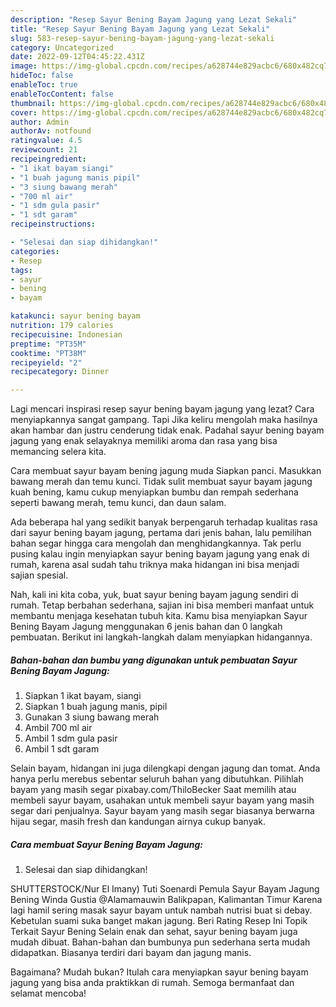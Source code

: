 ```yaml
---
description: "Resep Sayur Bening Bayam Jagung yang Lezat Sekali"
title: "Resep Sayur Bening Bayam Jagung yang Lezat Sekali"
slug: 583-resep-sayur-bening-bayam-jagung-yang-lezat-sekali
category: Uncategorized
date: 2022-09-12T04:45:22.431Z
image: https://img-global.cpcdn.com/recipes/a628744e829acbc6/680x482cq70/sayur-bening-bayam-jagung-foto-resep-utama.jpg
hideToc: false
enableToc: true
enableTocContent: false
thumbnail: https://img-global.cpcdn.com/recipes/a628744e829acbc6/680x482cq70/sayur-bening-bayam-jagung-foto-resep-utama.jpg
cover: https://img-global.cpcdn.com/recipes/a628744e829acbc6/680x482cq70/sayur-bening-bayam-jagung-foto-resep-utama.jpg
author: Admin
authorAv: notfound
ratingvalue: 4.5
reviewcount: 21
recipeingredient:
- "1 ikat bayam siangi"
- "1 buah jagung manis pipil"
- "3 siung bawang merah"
- "700 ml air"
- "1 sdm gula pasir"
- "1 sdt garam"
recipeinstructions:

- "Selesai dan siap dihidangkan!"
categories:
- Resep
tags:
- sayur
- bening
- bayam

katakunci: sayur bening bayam 
nutrition: 179 calories
recipecuisine: Indonesian
preptime: "PT35M"
cooktime: "PT38M"
recipeyield: "2"
recipecategory: Dinner

---
```



Lagi mencari inspirasi resep sayur bening bayam jagung yang lezat? Cara menyiapkannya sangat gampang. Tapi Jika keliru mengolah maka hasilnya akan hambar dan justru cenderung tidak enak. Padahal sayur bening bayam jagung yang enak selayaknya memiliki aroma dan rasa yang bisa memancing selera kita.


Cara membuat sayur bayam bening jagung muda Siapkan panci. Masukkan bawang merah dan temu kunci. Tidak sulit membuat sayur bayam jagung kuah bening, kamu cukup menyiapkan bumbu dan rempah sederhana seperti bawang merah, temu kunci, dan daun salam.

Ada beberapa hal yang sedikit banyak berpengaruh terhadap kualitas rasa dari sayur bening bayam jagung, pertama dari jenis bahan, lalu pemilihan bahan segar hingga cara mengolah dan menghidangkannya. Tak perlu pusing kalau ingin menyiapkan sayur bening bayam jagung yang enak di rumah, karena asal sudah tahu triknya maka hidangan ini bisa menjadi sajian spesial.


Nah, kali ini kita coba, yuk, buat sayur bening bayam jagung sendiri di rumah. Tetap berbahan sederhana, sajian ini bisa memberi manfaat untuk membantu menjaga kesehatan tubuh kita. Kamu bisa menyiapkan Sayur Bening Bayam Jagung menggunakan 6 jenis bahan dan 0 langkah pembuatan. Berikut ini langkah-langkah dalam menyiapkan hidangannya.

<!--inarticleads1-->

##### Bahan-bahan dan bumbu yang digunakan untuk pembuatan Sayur Bening Bayam Jagung:

1. Siapkan 1 ikat bayam, siangi
1. Siapkan 1 buah jagung manis, pipil
1. Gunakan 3 siung bawang merah
1. Ambil 700 ml air
1. Ambil 1 sdm gula pasir
1. Ambil 1 sdt garam


Selain bayam, hidangan ini juga dilengkapi dengan jagung dan tomat. Anda hanya perlu merebus sebentar seluruh bahan yang dibutuhkan. Pilihlah bayam yang masih segar pixabay.com/ThiloBecker Saat memilih atau membeli sayur bayam, usahakan untuk membeli sayur bayam yang masih segar dari penjualnya. Sayur bayam yang masih segar biasanya berwarna hijau segar, masih fresh dan kandungan airnya cukup banyak. 

<!--inarticleads2-->

##### Cara membuat Sayur Bening Bayam Jagung:


1. Selesai dan siap dihidangkan!

SHUTTERSTOCK/Nur El Imany) Tuti Soenardi Pemula Sayur Bayam Jagung Bening Winda Gustia @Alamamauwin Balikpapan, Kalimantan Timur Karena lagi hamil sering masak sayur bayam untuk nambah nutrisi buat si debay. Kebetulan suami suka banget makan jagung. Beri Rating Resep Ini Topik Terkait Sayur Bening Selain enak dan sehat, sayur bening bayam juga mudah dibuat. Bahan-bahan dan bumbunya pun sederhana serta mudah didapatkan. Biasanya terdiri dari bayam dan jagung manis. 

Bagaimana? Mudah bukan? Itulah cara menyiapkan sayur bening bayam jagung yang bisa anda praktikkan di rumah. Semoga bermanfaat dan selamat mencoba!
